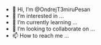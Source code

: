 - 👋 Hi, I’m @OndrejT3miruPesan
- 👀 I’m interested in ...
- 🌱 I’m currently learning ...
- 💞️ I’m looking to collaborate on ...
- 📫 How to reach me ...

<!---
OndrejT3miruPesan/OndrejT3miruPesan is a ✨ special ✨ repository because its `README.md` (this file) appears on your GitHub profile.
You can click the Preview link to take a look at your changes.
--->
